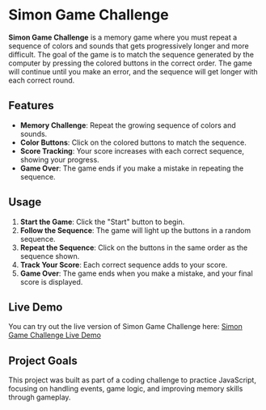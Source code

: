# Simon Game Challenge

**Simon Game Challenge** is a memory game where you must repeat a sequence of colors and sounds that gets progressively longer and more difficult. The goal of the game is to match the sequence generated by the computer by pressing the colored buttons in the correct order. The game will continue until you make an error, and the sequence will get longer with each correct round.

## Features

- **Memory Challenge**: Repeat the growing sequence of colors and sounds.
- **Color Buttons**: Click on the colored buttons to match the sequence.
- **Score Tracking**: Your score increases with each correct sequence, showing your progress.
- **Game Over**: The game ends if you make a mistake in repeating the sequence.

## Usage

1. **Start the Game**: Click the "Start" button to begin.
2. **Follow the Sequence**: The game will light up the buttons in a random sequence.
3. **Repeat the Sequence**: Click on the buttons in the same order as the sequence shown.
4. **Track Your Score**: Each correct sequence adds to your score.
5. **Game Over**: The game ends when you make a mistake, and your final score is displayed.

## Live Demo

You can try out the live version of Simon Game Challenge here: [Simon Game Challenge Live Demo](https://amrut00.github.io/Simon-Game/)

## Project Goals

This project was built as part of a coding challenge to practice JavaScript, focusing on handling events, game logic, and improving memory skills through gameplay.

